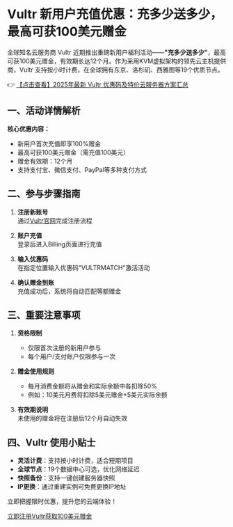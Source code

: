 # Vultr 新用户充值优惠：充多少送多少，最高可获100美元赠金

全球知名云服务商 Vultr 近期推出重磅新用户福利活动——**"充多少送多少"**，最高可获100美元赠金，有效期长达12个月。作为采用KVM虚拟架构的领先云主机提供商，Vultr 支持按小时计费，在全球拥有东京、洛杉矶、西雅图等19个优质节点。

👉 [【点击查看】2025年最新 Vultr 优惠码及特价云服务器方案汇总](https://bit.ly/VuLtr)

## 一、活动详情解析

**核心优惠内容：**
- 新用户首次充值即享100%赠金
- 最高可获100美元赠金（需充值100美元）
- 赠金有效期：12个月
- 支持支付宝、微信支付、PayPal等多种支付方式

## 二、参与步骤指南

1. **注册新账号**  
   通过[Vultr官网](https://bit.ly/VuLtr)完成注册流程

2. **账户充值**  
   登录后进入Billing页面进行充值

3. **输入优惠码**  
   在指定位置输入优惠码"VULTRMATCH"激活活动

4. **确认赠金到账**  
   充值成功后，系统将自动匹配等额赠金

## 三、重要注意事项

1. **资格限制**  
   - 仅限首次注册的新用户参与
   - 每个用户/支付账户仅限参与一次

2. **赠金使用规则**  
   - 每月消费金额将从赠金和实际余额中各扣除50%
   - 例如：10美元月费将扣除5美元赠金+5美元实际余额

3. **有效期说明**  
   未使用的赠金将在注册后12个月自动失效

## 四、Vultr 使用小贴士

- **灵活计费**：支持按小时计费，适合短期项目
- **全球节点**：19个数据中心可选，优化网络延迟
- **快照备份**：支持一键创建服务器快照
- **IP更换**：通过重建实例可免费更换IP地址

立即把握限时优惠，提升您的云端体验！

[立即注册Vultr获取100美元赠金](https://bit.ly/VuLtr)